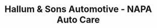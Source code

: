 ---
title: "Hallum & Sons Automotive - NAPA Auto Care"
url: /princeton/hallum-and-sons-automotive-napa-auto-care/
shop: car repair
---
